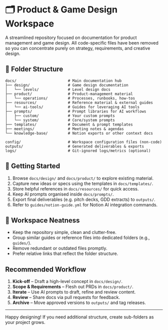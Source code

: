 # 🗂️ Product & Game Design Workspace

A streamlined repository focused on documentation for product management and game design. All code-specific files have been removed so you can concentrate purely on strategy, requirements, and creative design.

## 📁 Folder Structure

```text
docs/                       # Main documentation hub
├── design/                 # Game design documentation
│   └── levels/             # Level design docs
├── product/                # Product-management material
│   └── operations/         # Processes, runbooks, how-tos
├── resources/              # Reference material & external guides
│   └── ai-tools/           # Guides for leveraging AI tools
├── prompts/                # Prompt libraries for AI workflows
│   ├── custom/             # Your custom prompts
│   └── system/             # Core/system prompts
├── templates/              # Document & prompt templates
├── meetings/               # Meeting notes & agendas
└── knowledge-base/         # Notion exports or other context docs

config/                     # Workspace configuration files (non-code)
outputs/                    # Generated deliverables & exports
logs/                       # Git-ignored logs/metrics (optional)
```

## 🚀 Getting Started

1. Browse `docs/design/` and `docs/product/` to explore existing material.
2. Capture new ideas or specs using the templates in `docs/templates/`.
3. Store helpful references in `docs/resources/` for quick access.
4. Keep AI prompts organised inside `docs/prompts/`.
5. Export final deliverables (e.g.
   pitch decks, GDD extracts) to `outputs/`.
6. Refer to `guides/notion-guide.yml` for Notion AI integration commands.

## 🧹 Workspace Neatness

- Keep the repository simple, clean and clutter-free.
- Group similar guides or reference files into dedicated folders (e.g., `guides/`).
- Remove redundant or outdated files promptly.
- Prefer relative links that reflect the folder structure.

## Recommended Workflow

1. **Kick-off** – Draft a high-level concept in `docs/design/`.
2. **Scope & Requirements** – Flesh out PRDs in `docs/product/`.
3. **Iterate** – Use AI prompts to draft, refine and review content.
4. **Review** – Share docs via pull requests for feedback.
5. **Archive** – Move approved versions to `outputs/` and tag releases.

---

Happy designing! If you need additional structure, create sub-folders as your project grows.